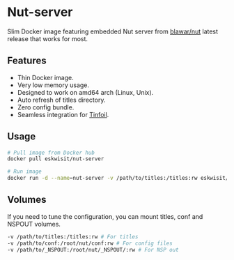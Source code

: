 # Nut-server

Slim Docker image featuring embedded Nut server from [blawar/nut](https://github.com/blawar/nut) latest release that works for most.

## Features

- Thin Docker image.
- Very low memory usage.
- Designed to work on amd64 arch (Linux, Unix).
- Auto refresh of titles directory.
- Zero config bundle.
- Seamless integration for [Tinfoil](https://tinfoil.io/).

## Usage

```bash
# Pull image from Docker hub
docker pull eskwisit/nut-server

# Run image
docker run -d --name=nut-server -v /path/to/titles:/titles:rw eskwisit/nut-server
```

## Volumes

If you need to tune the configuration, you can mount titles, conf and NSPOUT volumes.

```bash
-v /path/to/titles:/titles:rw # For titles
-v /path/to/conf:/root/nut/conf:rw # For config files
-v /path/to/_NSPOUT:/root/nut/_NSPOUT/:rw # For NSP out
```
